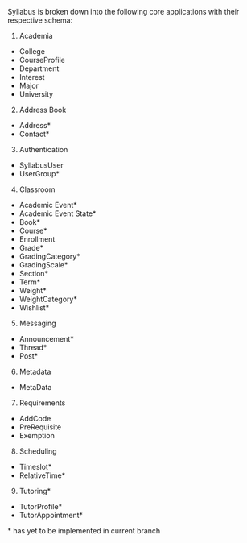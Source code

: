 Syllabus is broken down into the following core applications with their respective schema:

1. Academia
  * College
  * CourseProfile
  * Department
  * Interest
  * Major
  * University
2. Address Book
  * Address*
  * Contact*
3. Authentication
  * SyllabusUser
  * UserGroup*
4. Classroom
  * Academic Event*
  * Academic Event State*
  * Book*
  * Course*
  * Enrollment
  * Grade*
  * GradingCategory*
  * GradingScale*
  * Section*
  * Term*
  * Weight*
  * WeightCategory*
  * Wishlist*
5. Messaging
  * Announcement*
  * Thread*
  * Post*
6. Metadata
  * MetaData
7. Requirements
  * AddCode
  * PreRequisite
  * Exemption
8. Scheduling
  * Timeslot*
  * RelativeTime*
9. Tutoring*
  * TutorProfile*
  * TutorAppointment*
  
  
\* has yet to be implemented in current branch
